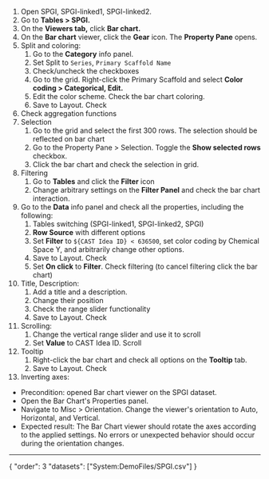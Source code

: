 1. Open SPGI, SPGI-linked1, SPGI-linked2.
2. Go to **Tables > SPGI.**
3. On the **Viewers tab,** click **Bar chart.**
4. On the **Bar chart** viewer, click the **Gear** icon. The **Property Pane** opens.
5. Split and coloring:
    1. Go to the **Category** info panel.
    2. Set Split to `Series`, `Primary Scaffold Name`
    3. Check/uncheck the checkboxes
    4. Go to the grid. Right-click the Primary Scaffold and select **Color coding > Categorical, Edit.**
    5. Edit the color scheme. Check the bar chart coloring.
    6. Save to Layout. Check
6. Check aggregation functions
7. Selection
    1. Go to the grid and select the first 300 rows. The selection should be reflected on bar chart
    2. Go to the Property Pane > Selection. Toggle the **Show selected rows** checkbox.
    3. Click the bar chart and check the selection in grid.
8. Filtering
    1. Go to **Tables** and click the **Filter** icon
    2. Change arbitrary settings on the **Filter Panel** and check the bar chart interaction.
9. Go to the **Data** info panel and check all the properties, including the following:
    1. Tables switching (SPGI-linked1, SPGI-linked2, SPGI)
    2. **Row Source** with different options
    3. Set **Filter** to `${CAST Idea ID} < 636500`, set color coding by Chemical Space Y, and arbitrarily change other options.
    4. Save to Layout. Check
    5. Set **On click** to **Filter**. Check filtering (to cancel filtering click the bar chart)
10. Title, Description:
    1. Add a title and a description.
    2. Change their position
    3. Check the range slider functionality
    4. Save to Layout. Check
11. Scrolling:
    1. Change the vertical range slider and use it to scroll
    2. Set **Value** to CAST Idea ID. Scroll
12. Tooltip
    1. Right-click the bar chart and check all options on the **Tooltip** tab.
    2. Save to Layout. Check
13. Inverting axes:
  * Precondition: opened Bar chart viewer on the SPGI dataset.
  * Open the Bar Chart's Properties panel.
  * Navigate to Misc > Orientation. Change the viewer's orientation to Auto, Horizontal, and Vertical.
  * Expected result: The Bar Chart viewer should rotate the axes according to the applied settings. No errors or unexpected behavior should occur during the orientation changes.




---
{
  "order": 3
  "datasets": ["System:DemoFiles/SPGI.csv"]
}
